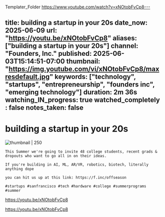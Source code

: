 # 





Templater_Folder
https://www.youtube.com/watch?v=xNOtobFvCp8---

title: building a startup in your 20s
date_now: 2025-06-09
url: "https://youtu.be/xNOtobFvCp8"
aliases: ["building a startup in your 20s"]
channel: "Founders, Inc."
published: 2025-06-03T15:14:51-07:00
thumbnail: "https://img.youtube.com/vi/xNOtobFvCp8/maxresdefault.jpg"
keywords: ["technology", "startups", "entrepreneurship", "founders inc", "emerging technology"]
duration: 2m 36s
watching_IN_progress: true
watched_completely : false
notes_taken: false
---


# building a startup in your 20s



![thumbnail | 250](https://img.youtube.com/vi/xNOtobFvCp8/maxresdefault.jpg)



```
This Summer we're going to invite 48 college students, recent grads & dropouts who want to go all in on their ideas.

If you're building in AI, ML, AR/VR, robotics, biotech, literally anything dope

you can hit us up at this link: https://f.inc/offseason

#startups #sanfrancisco #tech #hardware #college #summerprograms #summer
```




https://youtu.be/xNOtobFvCp8



https://youtu.be/xNOtobFvCp8


